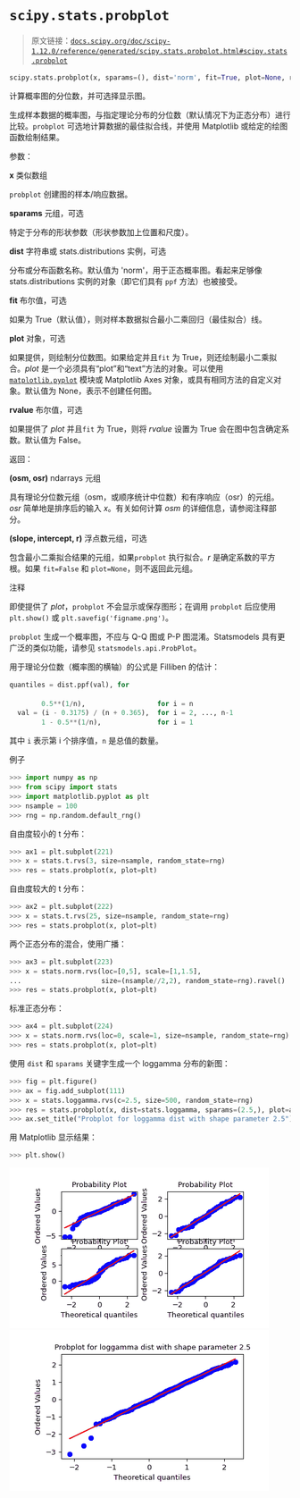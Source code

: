 # `scipy.stats.probplot`

> 原文链接：[`docs.scipy.org/doc/scipy-1.12.0/reference/generated/scipy.stats.probplot.html#scipy.stats.probplot`](https://docs.scipy.org/doc/scipy-1.12.0/reference/generated/scipy.stats.probplot.html#scipy.stats.probplot)

```py
scipy.stats.probplot(x, sparams=(), dist='norm', fit=True, plot=None, rvalue=False)
```

计算概率图的分位数，并可选择显示图。

生成样本数据的概率图，与指定理论分布的分位数（默认情况下为正态分布）进行比较。`probplot` 可选地计算数据的最佳拟合线，并使用 Matplotlib 或给定的绘图函数绘制结果。

参数：

**x** 类似数组

`probplot` 创建图的样本/响应数据。

**sparams** 元组，可选

特定于分布的形状参数（形状参数加上位置和尺度）。

**dist** 字符串或 stats.distributions 实例，可选

分布或分布函数名称。默认值为 'norm'，用于正态概率图。看起来足够像 stats.distributions 实例的对象（即它们具有 `ppf` 方法）也被接受。

**fit** 布尔值，可选

如果为 True（默认值），则对样本数据拟合最小二乘回归（最佳拟合）线。

**plot** 对象，可选

如果提供，则绘制分位数图。如果给定并且`fit` 为 True，则还绘制最小二乘拟合。*plot* 是一个必须具有“plot”和“text”方法的对象。可以使用 [`matplotlib.pyplot`](https://matplotlib.org/stable/api/pyplot_summary.html#module-matplotlib.pyplot "(在 Matplotlib v3.8.2 中)") 模块或 Matplotlib Axes 对象，或具有相同方法的自定义对象。默认值为 None，表示不创建任何图。

**rvalue** 布尔值，可选

如果提供了 *plot* 并且`fit` 为 True，则将 *rvalue* 设置为 True 会在图中包含确定系数。默认值为 False。

返回：

**(osm, osr)** ndarrays 元组

具有理论分位数元组（osm，或顺序统计中位数）和有序响应（osr）的元组。*osr* 简单地是排序后的输入 *x*。有关如何计算 *osm* 的详细信息，请参阅注释部分。

**(slope, intercept, r)** 浮点数元组，可选

包含最小二乘拟合结果的元组，如果`probplot` 执行拟合。*r* 是确定系数的平方根。如果 `fit=False` 和 `plot=None`，则不返回此元组。

注释

即使提供了 *plot*，`probplot` 不会显示或保存图形；在调用 `probplot` 后应使用 `plt.show()` 或 `plt.savefig('figname.png')`。

`probplot` 生成一个概率图，不应与 Q-Q 图或 P-P 图混淆。Statsmodels 具有更广泛的类似功能，请参见 `statsmodels.api.ProbPlot`。

用于理论分位数（概率图的横轴）的公式是 Filliben 的估计：

```py
quantiles = dist.ppf(val), for

        0.5**(1/n),                  for i = n
  val = (i - 0.3175) / (n + 0.365),  for i = 2, ..., n-1
        1 - 0.5**(1/n),              for i = 1 
```

其中 `i` 表示第 i 个排序值，`n` 是总值的数量。

例子

```py
>>> import numpy as np
>>> from scipy import stats
>>> import matplotlib.pyplot as plt
>>> nsample = 100
>>> rng = np.random.default_rng() 
```

自由度较小的 t 分布：

```py
>>> ax1 = plt.subplot(221)
>>> x = stats.t.rvs(3, size=nsample, random_state=rng)
>>> res = stats.probplot(x, plot=plt) 
```

自由度较大的 t 分布：

```py
>>> ax2 = plt.subplot(222)
>>> x = stats.t.rvs(25, size=nsample, random_state=rng)
>>> res = stats.probplot(x, plot=plt) 
```

两个正态分布的混合，使用广播：

```py
>>> ax3 = plt.subplot(223)
>>> x = stats.norm.rvs(loc=[0,5], scale=[1,1.5],
...                    size=(nsample//2,2), random_state=rng).ravel()
>>> res = stats.probplot(x, plot=plt) 
```

标准正态分布：

```py
>>> ax4 = plt.subplot(224)
>>> x = stats.norm.rvs(loc=0, scale=1, size=nsample, random_state=rng)
>>> res = stats.probplot(x, plot=plt) 
```

使用 `dist` 和 `sparams` 关键字生成一个 loggamma 分布的新图：

```py
>>> fig = plt.figure()
>>> ax = fig.add_subplot(111)
>>> x = stats.loggamma.rvs(c=2.5, size=500, random_state=rng)
>>> res = stats.probplot(x, dist=stats.loggamma, sparams=(2.5,), plot=ax)
>>> ax.set_title("Probplot for loggamma dist with shape parameter 2.5") 
```

用 Matplotlib 显示结果：

```py
>>> plt.show() 
```

![../../_images/scipy-stats-probplot-1_00.png](img/a16eb2cfb55666e84bf9aa86dc0a1ffa.png)![../../_images/scipy-stats-probplot-1_01.png](img/daaed0762d720533346f413b2b91f0ce.png)
